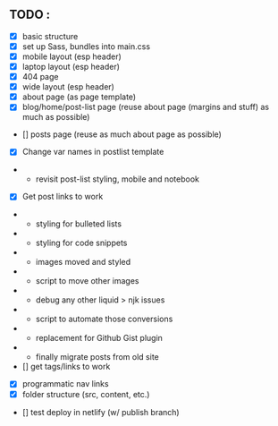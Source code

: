 ## TODO : 
- [x] basic structure
- [x] set up Sass, bundles into main.css
- [x] mobile layout (esp header)
- [x] laptop layout (esp header)
- [x] 404 page
- [x] wide layout (esp header)
- [x] about page (as page template)
- [x] blog/home/post-list page (reuse about page (margins and stuff) as much as possible)
- [] posts page (reuse as much about page as possible)
- [x] Change var names in postlist template
- - revisit post-list styling, mobile and notebook
- [x] Get post links to work
- - styling for bulleted lists
- - styling for code snippets
- - images moved and styled
- - script to move other images
- - debug any other liquid > njk issues
- - script to automate those conversions
- - replacement for Github Gist plugin
- - finally migrate posts from old site
- [] get tags/links to work
- [x] programmatic nav links
- [x] folder structure (src, content, etc.)
- [] test deploy in netlify (w/ publish branch)


